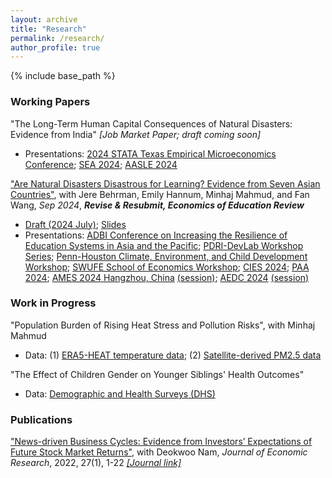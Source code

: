 ```yaml
---
layout: archive
title: "Research"
permalink: /research/
author_profile: true
---
```


<!-- 
{% if author.googlescholar %}
  You can also find my articles on <u><a href="{{author.googlescholar}}">my Google Scholar profile</a>.</u>
{% endif %}

{% include base_path %}

{% for post in site.publications reversed %}
  {% include archive-single.html %}
{% endfor %} 
-->

{% include base_path %}


### Working Papers

"The Long-Term Human Capital Consequences of Natural Disasters: Evidence from India" _[Job Market Paper; draft coming soon]_
- Presentations:
[2024 STATA Texas Empirical Microeconomics Conference](https://www.dallasfed.org/research/events/2024/24stata);
[SEA 2024](https://sea.mymeetingsavvy.net/program);
[AASLE 2024](https://www.aasle.org/bangkok-conference-info)


["Are Natural Disasters Disastrous for Learning? Evidence from Seven Asian Countries"](http://yujiezhangecon.github.io/files/DisasterEducationAsiaMicsEmDat_ZhangEtal.pdf),
with Jere Behrman, Emily Hannum, Minhaj Mahmud, and Fan Wang, _Sep 2024_, _**Revise & Resubmit, Economics of Education Review**_
- [Draft (2024 July)](http://yujiezhangecon.github.io/files/DisasterEducationAsiaMicsEmDat_ZhangEtal.pdf); [Slides](http://yujiezhangecon.github.io/files/PrjRDSE/ADBI_MICS_presentation_AEDC2024.pdf) <br>
- Presentations: 
[ADBI Conference on Increasing the Resilience of Education Systems in Asia and the Pacific](https://www.adb.org/news/events/increasing-the-resilience-of-education-systems-in-asia-and-the-pacific); 
[PDRI-DevLab Workshop Series](https://pdri-devlab.upenn.edu/event/pdri-devlab-workshop-series-emily-hannum/); 
[Penn-Houston Climate, Environment, and Child Development Workshop](https://www.pop.upenn.edu/events/2023/12/01/penn-houston-climate-environment-and-child-development-workshop); 
[SWUFE School of Economics Workshop](http://yujiezhangecon.github.io/files/PrjRDSE/SWUFE_workshop_231228.JPG); 
[CIES 2024](https://convention2.allacademic.com/one/cies/cies24/index.php?cmd=Online+Program+View+Session&selected_session_id=2100746&PHPSESSID=38u1ksu0g9iurddg8ia8mn3du2); 
[PAA 2024](https://www.populationassociation.org/paa2024/call-for-papers); 
[AMES 2024 Hangzhou, China](https://www.econometricsociety.org/regional-activities/schedule/2024/06/28/2024-Asia-Meeting-Hangzhou-China#home) [(session)](https://virtual.oxfordabstracts.com/#/event/6969/submission/426); 
[AEDC 2024](https://adb.eventsair.com/asian-economic-development-conference-2024) [(session)](http://yujiezhangecon.github.io/files/PrjRDSE/AEDC2024_ProgramBook.pdf)

<!---
[PAS 2024](https://www.sgpopulation.org/pas-2024), 
[SEHO 2024](https://economics.smu.edu.sg/conference/seho2024), 
--->

### Work in Progress

"Population Burden of Rising Heat Stress and Pollution Risks", with Minhaj Mahmud 
- Data: (1) [ERA5-HEAT temperature data](https://cds-beta.climate.copernicus.eu/datasets/derived-utci-historical?tab=overview); 
        (2) [Satellite-derived PM2.5 data](https://sites.wustl.edu/acag/datasets/surface-pm2-5/)

"The Effect of Children Gender on Younger Siblings' Health Outcomes"
- Data: [Demographic and Health Surveys (DHS)](https://dhsprogram.com/data/)

<!---
- Draft available upon request
--->

### Publications

["News-driven Business Cycles: Evidence from Investors’ Expectations of Future Stock Market Returns"](http://yujiezhangecon.github.io/files/ZhangNam.pdf), 
with Deokwoo Nam, _Journal of Economic Research_, 2022, 27(1), 1-22 [_[Journal link]_](https://papersearch.net/thesis/article.asp?key=3948237)
